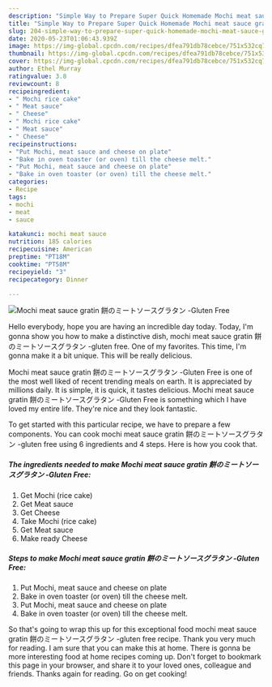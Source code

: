 ```yaml
---
description: "Simple Way to Prepare Super Quick Homemade Mochi meat sauce gratin 餅のミートソースグラタン -Gluten Free"
title: "Simple Way to Prepare Super Quick Homemade Mochi meat sauce gratin 餅のミートソースグラタン -Gluten Free"
slug: 204-simple-way-to-prepare-super-quick-homemade-mochi-meat-sauce-gratin-gluten-free
date: 2020-05-23T01:06:43.939Z
image: https://img-global.cpcdn.com/recipes/dfea791db78cebce/751x532cq70/mochi-meat-sauce-gratin-餅のミートソースグラタン-gluten-free-recipe-main-photo.jpg
thumbnail: https://img-global.cpcdn.com/recipes/dfea791db78cebce/751x532cq70/mochi-meat-sauce-gratin-餅のミートソースグラタン-gluten-free-recipe-main-photo.jpg
cover: https://img-global.cpcdn.com/recipes/dfea791db78cebce/751x532cq70/mochi-meat-sauce-gratin-餅のミートソースグラタン-gluten-free-recipe-main-photo.jpg
author: Ethel Murray
ratingvalue: 3.8
reviewcount: 8
recipeingredient:
- " Mochi rice cake"
- " Meat sauce"
- " Cheese"
- " Mochi rice cake"
- " Meat sauce"
- " Cheese"
recipeinstructions:
- "Put Mochi, meat sauce and cheese on plate"
- "Bake in oven toaster (or oven) till the cheese melt."
- "Put Mochi, meat sauce and cheese on plate"
- "Bake in oven toaster (or oven) till the cheese melt."
categories:
- Recipe
tags:
- mochi
- meat
- sauce

katakunci: mochi meat sauce 
nutrition: 185 calories
recipecuisine: American
preptime: "PT18M"
cooktime: "PT58M"
recipeyield: "3"
recipecategory: Dinner

---
```



![Mochi meat sauce gratin 餅のミートソースグラタン -Gluten Free](https://img-global.cpcdn.com/recipes/dfea791db78cebce/751x532cq70/mochi-meat-sauce-gratin-餅のミートソースグラタン-gluten-free-recipe-main-photo.jpg)

Hello everybody, hope you are having an incredible day today. Today, I'm gonna show you how to make a distinctive dish, mochi meat sauce gratin 餅のミートソースグラタン -gluten free. One of my favorites. This time, I'm gonna make it a bit unique. This will be really delicious.



Mochi meat sauce gratin 餅のミートソースグラタン -Gluten Free is one of the most well liked of recent trending meals on earth. It is appreciated by millions daily. It is simple, it is quick, it tastes delicious. Mochi meat sauce gratin 餅のミートソースグラタン -Gluten Free is something which I have loved my entire life. They're nice and they look fantastic.


To get started with this particular recipe, we have to prepare a few components. You can cook mochi meat sauce gratin 餅のミートソースグラタン -gluten free using 6 ingredients and 4 steps. Here is how you cook that.

<!--inarticleads1-->

##### The ingredients needed to make Mochi meat sauce gratin 餅のミートソースグラタン -Gluten Free:

1. Get  Mochi (rice cake)
1. Get  Meat sauce
1. Get  Cheese
1. Take  Mochi (rice cake)
1. Get  Meat sauce
1. Make ready  Cheese




<!--inarticleads2-->

##### Steps to make Mochi meat sauce gratin 餅のミートソースグラタン -Gluten Free:

1. Put Mochi, meat sauce and cheese on plate
1. Bake in oven toaster (or oven) till the cheese melt.
1. Put Mochi, meat sauce and cheese on plate
1. Bake in oven toaster (or oven) till the cheese melt.




So that's going to wrap this up for this exceptional food mochi meat sauce gratin 餅のミートソースグラタン -gluten free recipe. Thank you very much for reading. I am sure that you can make this at home. There is gonna be more interesting food at home recipes coming up. Don't forget to bookmark this page in your browser, and share it to your loved ones, colleague and friends. Thanks again for reading. Go on get cooking!

